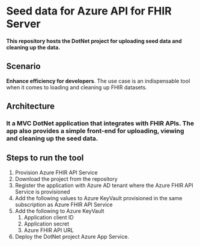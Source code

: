 # Seed data for Azure API for FHIR Server

#### This repository hosts the DotNet project for uploading seed data and cleaning up the data.

## Scenario

**Enhance efficiency for developers**. The use case is an indispensable tool when it comes to loading and cleaning up FHIR datasets.



## Architecture
### It a MVC DotNet application that integrates with FHIR APIs. The app also provides a simple front-end for uploading, viewing and cleaning up the seed data. 

## Steps to run the tool
1. Provision Azure FHIR API Service
2. Download the project from the repository
3. Register the application with Azure AD tenant where the Azure FHIR API Service is provisioned
4. Add the following values to Azure KeyVault provisioned in the same subscription as Azure FHIR API Service
5. Add the following to Azure KeyVault
   1. Application client ID
   2. Application secret
   3. Azure FHIR API URL
6. Deploy the DotNet project Azure App Service.

